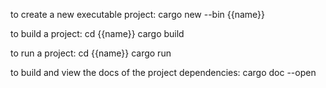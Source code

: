 to create a new executable project:
    cargo new --bin {{name}}

to build a project:
    cd {{name}}
    cargo build

to run a project:
    cd {{name}}
    cargo run

to build and view the docs of the project dependencies:
    cargo doc --open
